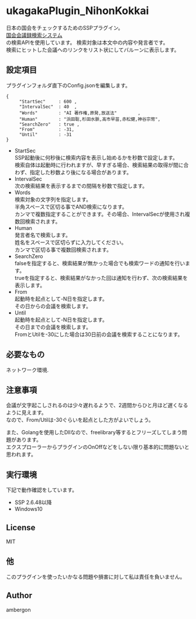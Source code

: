 # ukagakaPlugin_NihonKokkai
日本の国会をチェックするためのSSPプラグイン。<br>
[国会会議録検索システム](https://kokkai.ndl.go.jp/#/result)<br>の検索APIを使用しています。
検索対象は本文中の内容や発言者です。<br>
検索にヒットした会議へのリンクをリスト状にしてバルーンに表示します。<br>


## 設定項目
プラグインフォルダ直下のConfig.jsonを編集します。
```
{
     "StartSec"     : 600 ,
     "IntervalSec"  : 40  ,
     "Words"        : "AI 著作権,原発,放送法"        ,
     "Human"        : "浜田聡,杉田水脈,高市早苗,赤松健,神谷宗幣",
     "SearchZero"   : true ,
     "From"         : -31,
     "Until"        : -31
}
```
- StartSec<br>
    SSP起動後に何秒後に検索内容を表示し始めるかを秒数で設定します。<br>
    検索自体は起動時に行われますが、早すぎる場合、検索結果の取得が間に合わず、指定した秒数より後になる場合があります。<br>
- IntervalSec<br>
    次の検索結果を表示するまでの間隔を秒数で指定します。<br>
- Words    <br>
    検索対象の文字列を指定します。<br>
    半角スペースで区切る事でAND検索になります。<br>
    カンマで複数指定することができます。その場合、IntervalSecが使用され複数回検索されます。<br>
- Human<br>
    発言者名で検索します。<br>
    姓名をスペースで区切らずに入力してください。<br>
    カンマで区切る事で複数回検索されます。<br>
- SearchZero<br>
    falseを指定すると、検索結果が無かった場合でも検索ワードの通知を行います。<br>
    trueを指定すると、検索結果がなかった回は通知を行わず、次の検索結果を表示します。<br>
- From<br>
    起動時を起点として-N日を指定します。<br>
    その日からの会議を検索します。<br>
- Until<br>
    起動時を起点として-N日を指定します。<br>
    その日までの会議を検索します。<br>
    FromとUtilを-30にした場合は30日前の会議を検索することになります。<br>


## 必要なもの
ネットワーク環境.


## 注意事項
会議が文字起こしされるのは少々遅れるようで、2週間からひと月ほど遅くなるように見えます。<br>
なので、From/Utilは-30ぐらいを起点とした方がよいでしょう。<br>

また、Golangを使用したDllなので、freelibrary等するとフリーズしてしまう問題があります。<br>
エクスプローラーからプラグインのOnOffなどをしない限り基本的に問題ないと思われます。<br>


## 実行環境
下記で動作確認をしています。<br>
- SSP 2.6.48以降
- Windows10



## License
MIT


## 他
このプラグインを使ったいかなる問題や損害に対して私は責任を負いません。


## Author
ambergon




